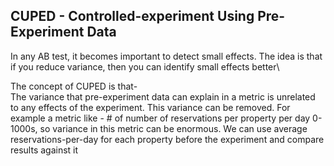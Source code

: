 ## CUPED - Controlled-experiment Using Pre-Experiment Data ##

In any AB test, it becomes important to detect small effects. The idea is that if you reduce variance, then you can identify small effects better\

The concept of CUPED is that-\
The variance that pre-experiment data can explain in a metric is unrelated to any effects of the experiment. This variance can be removed. For example a metric like - # of number of reservations per property per day 0- 1000s, so variance in this metric can be enormous.  We can use average reservations-per-day for each property before the experiment and compare results against it
